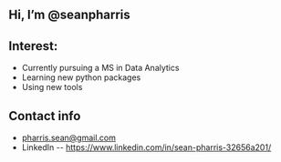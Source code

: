 ## Hi, I’m @seanpharris

## Interest:
- Currently pursuing a MS in Data Analytics
- Learning new python packages
- Using new tools 

## Contact info 
- pharris.sean@gmail.com
- LinkedIn -- https://www.linkedin.com/in/sean-pharris-32656a201/

<!---
seanpharris/seanpharris is a ✨ special ✨ repository because its `README.md` (this file) appears on your GitHub profile.
You can click the Preview link to take a look at your changes.
--->
